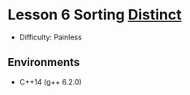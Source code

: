 # Lesson 6 Sorting [Distinct](https://app.codility.com/programmers/lessons/6-sorting/distinct/)

- Difficulty: Painless

## Environments

- C++14 (g++ 6.2.0)
